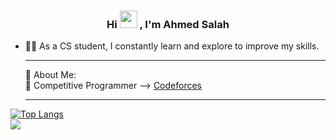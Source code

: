 <h3 align="center">
  Hi 
  <img src="https://media.giphy.com/media/hvRJCLFzcasrR4ia7z/giphy.gif" width="28">
  , I'm Ahmed Salah
</h3>

<!-- Typing SVG by DenverCoder1 - https://github.com/DenverCoder1/readme-typing-svg -->
- 👨‍💻 As a CS student, I constantly learn and explore  to improve my skills.
  <hr>
  <p>
   💫 About Me:
    <br>
    💼 Competitive Programmer --> <a href="https://codeforces.com/profile/Ahmed-Ma3rof">Codeforces</a> 
  </p>
  <hr>
[![Top Langs](https://github-readme-stats.vercel.app/api/top-langs/?username=Ahmed-Elshitehi&layout=compact)](https://github.com/Ahmed-Elshitehi)
<br>
![](https://komarev.com/ghpvc/?username=Ahmed-Elshitehi&style=flat-square)
